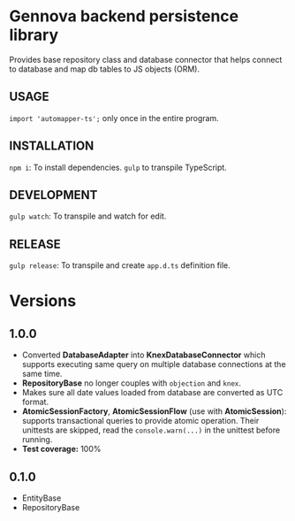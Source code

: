 # Gennova backend persistence library

Provides base repository class and database connector that helps connect to database and map db tables to JS objects (ORM).

## USAGE

`import 'automapper-ts';` only once in the entire program.

## INSTALLATION

`npm i`: To install dependencies.
`gulp` to transpile TypeScript.

## DEVELOPMENT

`gulp watch`: To transpile and watch for edit.

## RELEASE

`gulp release`: To transpile and create `app.d.ts` definition file.

# Versions

## 1.0.0

- Converted **DatabaseAdapter** into **KnexDatabaseConnector** which supports executing same query on multiple database connections at the same time.
- **RepositoryBase** no longer couples with `objection` and `knex`.
- Makes sure all date values loaded from database are converted as UTC format.
- **AtomicSessionFactory**, **AtomicSessionFlow** (use with **AtomicSession**): supports transactional queries to provide atomic operation. Their unittests are skipped, read the `console.warn(...)` in the unittest before running.
- **Test coverage:** 100%

## 0.1.0
- EntityBase
- RepositoryBase